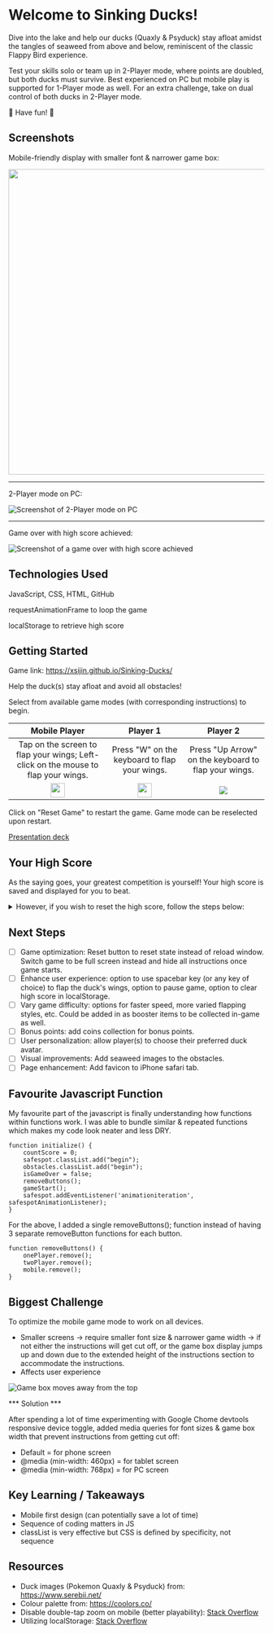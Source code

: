 # Welcome to Sinking Ducks!

Dive into the lake and help our ducks (Quaxly & Psyduck) stay afloat amidst the tangles of seaweed from above and below, reminiscent of the classic Flappy Bird experience. 

Test your skills solo or team up in 2-Player mode, where points are doubled, but both ducks must survive. Best experienced on PC but mobile play is supported for 1-Player mode as well. For an extra challenge, take on dual control of both ducks in 2-Player mode.

:duck: Have fun! :duck:

## Screenshots

Mobile-friendly display with smaller font & narrower game box:

<img src="/assets/images/mobileIOS.png" width="600">

- - - -

2-Player mode on PC:

![Screenshot of 2-Player mode on PC](/assets/images/twoplayer_onpc.png "Screenshot of 2-Player mode on PC")
- - - -
Game over with high score achieved:

![Screenshot of a game over with high score achieved](/assets/images/gameover_highscore.png "Screenshot of a game over with high score achieved")

## Technologies Used

JavaScript, CSS, HTML, GitHub

requestAnimationFrame to loop the game

localStorage to retrieve high score

## Getting Started

Game link: https://xsijin.github.io/Sinking-Ducks/

Help the duck(s) stay afloat and avoid all obstacles!

Select from available game modes (with corresponding instructions) to begin.

Mobile Player | Player 1 | Player 2
| :---: | :---: | :---:
Tap on the screen to flap your wings; Left-click on the mouse to flap your wings.  | Press "W" on the keyboard to flap your wings. | Press "Up Arrow" on the keyboard to flap your wings.
<img src="/assets/images/p1.png" width="28">  | <img src="/assets/images/p1.png" width="28"> | <img src="/assets/images/p2.png">

Click on "Reset Game" to restart the game. Game mode can be reselected upon restart.

[Presentation deck](https://docs.google.com/presentation/d/1eDLX1H5AnUJsffW_WhMXYnyJ19-zv8V0m_Gsfsy8WB4/edit?usp=sharing)

## Your High Score

As the saying goes, your greatest competition is yourself! Your high score is saved and displayed for you to beat.

<details>

<summary>However, if you wish to reset the high score, follow the steps below:</summary>

1. On Google Chrome browser, right-click on the game page.

2. Click on 'Inspect'

3. Click on 'Console'

4. Paste below code in:

```ruby
localStorage.removeItem("highScore");
```

5. Press <kbd>Enter</kbd> on the keyboard

</details>

## Next Steps

- [ ] Game optimization: Reset button to reset state instead of reload window. Switch game to be full screen instead and hide all instructions once game starts.
- [ ] Enhance user experience: option to use spacebar key (or any key of choice) to flap the duck's wings, option to pause game, option to clear high score in localStorage.
- [ ] Vary game difficulty: options for faster speed, more varied flapping styles, etc. Could be added in as booster items to be collected in-game as well.
- [ ] Bonus points: add coins collection for bonus points.
- [ ] User personalization: allow player(s) to choose their preferred duck avatar.
- [ ] Visual improvements: Add seaweed images to the obstacles.
- [ ] Page enhancement: Add favicon to iPhone safari tab.

## Favourite Javascript Function

My favourite part of the javascript is finally understanding how functions within functions work. I was able to bundle similar & repeated functions which makes my code look neater and less DRY.

```
function initialize() {
    countScore = 0;
    safespot.classList.add("begin");
    obstacles.classList.add("begin");
    isGameOver = false;
    removeButtons();
    gameStart();
    safespot.addEventListener('animationiteration', safespotAnimationListener);
}
```

For the above, I added a single removeButtons(); function instead of having 3 separate removeButton functions for each button.

```
function removeButtons() {
    onePlayer.remove();
    twoPlayer.remove();
    mobile.remove();
}
```

## Biggest Challenge

To optimize the mobile game mode to work on all devices.
 - Smaller screens → require smaller font size & narrower game width → if not either the instructions will get cut off, or the game box display jumps up and down due to the extended height of the instructions section to accommodate the instructions.
 - Affects user experience

![Game box moves away from the top](/assets/images/glitch.png "Game box moves away from the top")

*** Solution ***

After spending a lot of time experimenting with Google Chome devtools responsive device toggle, added media queries for font sizes & game box width that prevent instructions from getting cut off:

- Default = for phone screen
- @media (min-width: 460px) = for tablet screen
- @media (min-width: 768px) = for PC screen

## Key Learning / Takeaways

 - Mobile first design (can potentially save a lot of time)
 - Sequence of coding matters in JS
 - classList is very effective but CSS is defined by specificity, not sequence

## Resources

- Duck images (Pokemon Quaxly & Psyduck) from: https://www.serebii.net/
- Colour palette from: https://coolors.co/
- Disable double-tap zoom on mobile (better playability): [Stack Overflow](https://stackoverflow.com/questions/10614481/disable-double-tap-zoom-option-in-browser-on-touch-devices)
- Utilizing localStorage: [Stack Overflow](https://stackoverflow.com/questions/63634765/making-a-high-score-best-time-localstorage-in-javascript)
